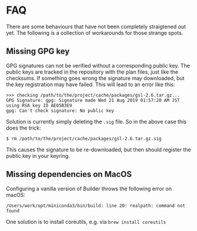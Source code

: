
# FAQ

There are some behaviours that have not been completely straigtened out yet.
The following is a collection of workarounds for those strange spots.


## Missing GPG key

GPG signatures can not be verified without a corresponding public key. The
public keys are tracked in the repository with the plan files, just like the
checksums. If something goes wrong the signature may downloaded, but the key
registration may have failed. This will lead to an error like this:

    >>> checking /path/to/the/project/cache/packages/gsl-2.6.tar.gz...
    GPG Signature: gpg: Signature made Wed 21 Aug 2019 01:57:20 AM JST using RSA key ID AE05B3E9
    gpg: Can't check signature: No public key

Solution is currently simply deleting the `.sig` file. So in the above case
this does the trick:

    $ rm /path/to/the/project/cache/packages/gsl-2.6.tar.gz.sig

This causes the signature to be re-downloaded, but then should register the
public key in your keyring.


## Missing dependencies on MacOS

Configuring a vanilla version of Builder throws the following error on macOS:

```
/Users/work/opt/miniconda3/bin/build: line 20: realpath: command not found
```

One solution is to install coreutils, e.g. via `brew install coreutils`
